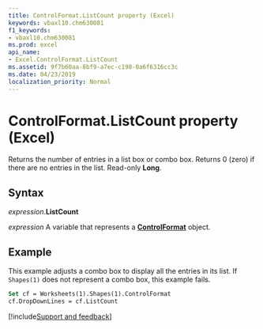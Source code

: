 ```yaml
---
title: ControlFormat.ListCount property (Excel)
keywords: vbaxl10.chm630081
f1_keywords:
- vbaxl10.chm630081
ms.prod: excel
api_name:
- Excel.ControlFormat.ListCount
ms.assetid: 9f7b60aa-8bf9-a7ec-c198-0a6f6316cc3c
ms.date: 04/23/2019
localization_priority: Normal
---
```



# ControlFormat.ListCount property (Excel)

Returns the number of entries in a list box or combo box. Returns 0 (zero) if there are no entries in the list. Read-only **Long**.


## Syntax

_expression_.**ListCount**

_expression_ A variable that represents a **[ControlFormat](Excel.ControlFormat.md)** object.


## Example

This example adjusts a combo box to display all the entries in its list. If `Shapes(1)` does not represent a combo box, this example fails.

```vb
Set cf = Worksheets(1).Shapes(1).ControlFormat 
cf.DropDownLines = cf.ListCount
```




[!include[Support and feedback](~/includes/feedback-boilerplate.md)]